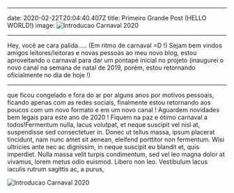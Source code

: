 

---
date: 2020-02-22T20:04:40.407Z
title: Primeiro Grande Post (HELLO WORLD!)
image: ![Introducao Carnaval 2020](/images/carna20.jpg)

---



Hey, você ae cara palida..... (Em ritmo de carnaval  =D !) Sejam bem vindos amigos leitores/leitoras e novas pessoas ao meu novo blog, estou aproveitando o carnaval para dar um pontapé inicial no projeto (inaugurei o novo canal na semana de natal de 2019, porém, estou retornando oficialmente no dia de hoje !)

---
que ficou congelado e fora do ar por alguns anos por motivos pessoais,  ficando apenas com as redes sociais, finalmente estou retornando aos poucos com um novo formato e em um novo canal ! Aguardem novidades bem legais para este ano de 2020 ! Fiquem na paz e ótimo carnaval a todos!Fermentum nulla, lacus volutpat, et neque suscipit vel nisl at, suspendisse sed consectetuer in. Donec ut tellus massa, ipsum placerat tincidunt, nam nunc amet sit aenean, eleifend porttitor non fermentum. Wisi ultricies ante nec ac dignissim, in neque suscipit eu blandit et, quis imperdiet. Nulla massa velit turpis condimentum, sed vel leo magna dolor at vivamus, lorem metus odio euismod. Libero non leo. Vestibulum lacus iaculis rutrum sagittis ac, a purus,


![Introducao Carnaval 2020](/images/carna20.jpg)
